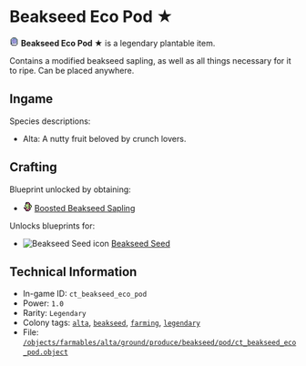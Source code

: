 # Beakseed Eco Pod ★

<img src="https://raw.githubusercontent.com/Ceterai/Enternia/main/objects/farmables/alta/ground/produce/beakseed/pod/icon.png" alt="Beakseed Eco Pod ★ icon" loading="lazy" height="16px" width="auto" /> **Beakseed Eco Pod ★** is a legendary plantable item.

Contains a modified beakseed sapling, as well as all things necessary for it to ripe. Can be placed anywhere.

## Ingame

Species descriptions:

- Alta: A nutty fruit beloved by crunch lovers.

## Crafting

Blueprint unlocked by obtaining:

- <img src="https://raw.githubusercontent.com/Ceterai/Enternia/main/objects/farmables/alta/ground/produce/beakseed/boosted/icon.png" alt="Boosted Beakseed Sapling icon" loading="lazy" height="16px" width="auto" /> [Boosted Beakseed Sapling](https://ceterai.github.io/MyEnternia/Wiki/BoostedBeakseedSapling)

Unlocks blueprints for:

- <img src="https://starbounder.org/mediawiki/images/c/c6/Beakseed_Crop.png" alt="Beakseed Seed icon" loading="lazy" height="12.25px" width="6px" /> [Beakseed Seed](https://starbounder.org/Beakseed_Seed)

## Technical Information

- In-game ID: `ct_beakseed_eco_pod`
- Power: `1.0`
- Rarity: `Legendary`
- Colony tags: [`alta`](https://ceterai.github.io/MyEnternia/Wiki/Tags/Alta), [`beakseed`](https://ceterai.github.io/MyEnternia/Wiki/Tags/Beakseed), [`farming`](https://ceterai.github.io/MyEnternia/Wiki/Tags/Farming), [`legendary`](https://ceterai.github.io/MyEnternia/Wiki/Tags/Legendary)
- File: [`/objects/farmables/alta/ground/produce/beakseed/pod/ct_beakseed_eco_pod.object`](https://github.com/Ceterai/Enternia/blob/main/objects/farmables/alta/ground/produce/beakseed/pod/ct_beakseed_eco_pod.object)
